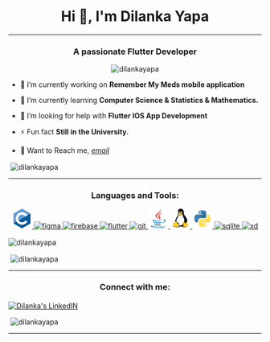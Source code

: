 <h1 align="center">Hi 👋, I'm Dilanka Yapa </h1>

---

<h3 align="center">A passionate Flutter Developer</h3>
<p align="center"><img src="https://github-profile-trophy.vercel.app/?username=dilankayapa&theme=juicyfresh&column=3&margin-w=15&margin-h=15" alt="dilankayapa" /></a> </p>

- 🔭 I’m currently working on **Remember My Meds mobile application**

- 🌱 I’m currently learning **Computer Science & Statistics & Mathematics.**

- 🤝 I’m looking for help with **Flutter IOS App Development**

- ⚡ Fun fact **Still in the University.**

- 💼 Want to Reach me, *[email](mailto:dilankayapa10@gmail.com)*

<p>&nbsp;<img align="center" src="https://github-readme-stats.vercel.app/api?username=dilankayapa&count_private=true&show_icons=true&locale=en&theme=radical" alt="dilankayapa" /></p>

---

<h3 align="center">Languages and Tools:</h3>
<p align="center"> <a href="https://www.cprogramming.com/" target="_blank"> <img src="https://raw.githubusercontent.com/devicons/devicon/master/icons/c/c-original.svg" alt="c" width="40" height="40"/> </a> <a href="https://www.figma.com/" target="_blank"> <img src="https://www.vectorlogo.zone/logos/figma/figma-icon.svg" alt="figma" width="40" height="40"/> </a> <a href="https://firebase.google.com/" target="_blank"> <img src="https://www.vectorlogo.zone/logos/firebase/firebase-icon.svg" alt="firebase" width="40" height="40"/> </a> <a href="https://flutter.dev" target="_blank"> <img src="https://www.vectorlogo.zone/logos/flutterio/flutterio-icon.svg" alt="flutter" width="40" height="40"/> </a> <a href="https://git-scm.com/" target="_blank"> <img src="https://www.vectorlogo.zone/logos/git-scm/git-scm-icon.svg" alt="git" width="40" height="40"/> </a> <a href="https://www.java.com" target="_blank"> <img src="https://raw.githubusercontent.com/devicons/devicon/master/icons/java/java-original.svg" alt="java" width="40" height="40"/> </a> <a href="https://www.linux.org/" target="_blank"> <img src="https://raw.githubusercontent.com/devicons/devicon/master/icons/linux/linux-original.svg" alt="linux" width="40" height="40"/> </a> <a href="https://www.python.org" target="_blank"> <img src="https://raw.githubusercontent.com/devicons/devicon/master/icons/python/python-original.svg" alt="python" width="40" height="40"/> </a> <a href="https://www.sqlite.org/" target="_blank"> <img src="https://www.vectorlogo.zone/logos/sqlite/sqlite-icon.svg" alt="sqlite" width="40" height="40"/> </a> <a href="https://www.adobe.com/products/xd.html" target="_blank"> <img src="https://cdn.worldvectorlogo.com/logos/adobe-xd.svg" alt="xd" width="40" height="40"/> </a> </p>
<p><img align="center" src="https://github-readme-stats.vercel.app/api/top-langs?username=dilankayapa&show_icons=true&locale=en&layout=compact&theme=radical" alt="dilankayapa" /></p>
<p>&nbsp;<img align="center" src="https://activity-graph.herokuapp.com/graph?username=dilankayapa&theme=react-dark" alt="dilankayapa" /</p>

---

<h3 align="center">Connect with me:</h3>
<p>
<a align="center" href="https://www.linkedin.com/in/dilanka-yapa"><img align="center" alt="Dilanka's LinkedIN" width="22px" src="https://raw.githubusercontent.com/peterthehan/peterthehan/master/assets/linkedin.svg" /></a>
</p>


<p>&nbsp;<img align="center" src="https://github-readme-streak-stats.herokuapp.com/?user=dilankayapa&theme=radical" alt="dilankayapa"/></p>

---
